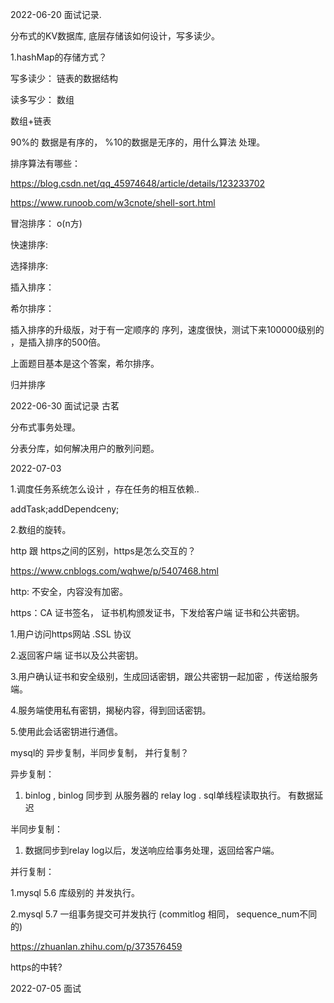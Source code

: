 



2022-06-20 面试记录.

分布式的KV数据库, 底层存储该如何设计，写多读少。


1.hashMap的存储方式？


写多读少： 链表的数据结构

读多写少： 数组


数组+链表



90%的 数据是有序的， %10的数据是无序的，用什么算法 处理。


排序算法有哪些：

https://blog.csdn.net/qq_45974648/article/details/123233702

https://www.runoob.com/w3cnote/shell-sort.html


冒泡排序： o(n方)

快速排序:  

选择排序:

插入排序：

希尔排序：

插入排序的升级版，对于有一定顺序的 序列，速度很快，测试下来100000级别的 ，是插入排序的500倍。

上面题目基本是这个答案，希尔排序。

归并排序


2022-06-30 面试记录 古茗


分布式事务处理。


分表分库，如何解决用户的散列问题。



2022-07-03

1.调度任务系统怎么设计 ，存在任务的相互依赖..

addTask;addDependceny;



2.数组的旋转。


http 跟 https之间的区别，https是怎么交互的？

https://www.cnblogs.com/wqhwe/p/5407468.html

http: 不安全，内容没有加密。

https：CA 证书签名， 证书机构颁发证书，下发给客户端 证书和公共密钥。 

1.用户访问https网站 .SSL 协议

2.返回客户端 证书以及公共密钥。

3.用户确认证书和安全级别，生成回话密钥，跟公共密钥一起加密 ，传送给服务端。

4.服务端使用私有密钥，揭秘内容，得到回话密钥。

5.使用此会话密钥进行通信。 


mysql的 异步复制，半同步复制， 并行复制？


异步复制：

1. binlog  , binlog 同步到 从服务器的 relay log .  sql单线程读取执行。 有数据延迟

半同步复制：

1. 数据同步到relay log以后，发送响应给事务处理，返回给客户端。

并行复制：

1.mysql 5.6  库级别的 并发执行。

2.mysql 5.7  一组事务提交可并发执行 (commitlog 相同， sequence_num不同的)


https://zhuanlan.zhihu.com/p/373576459


https的中转?


2022-07-05 面试























